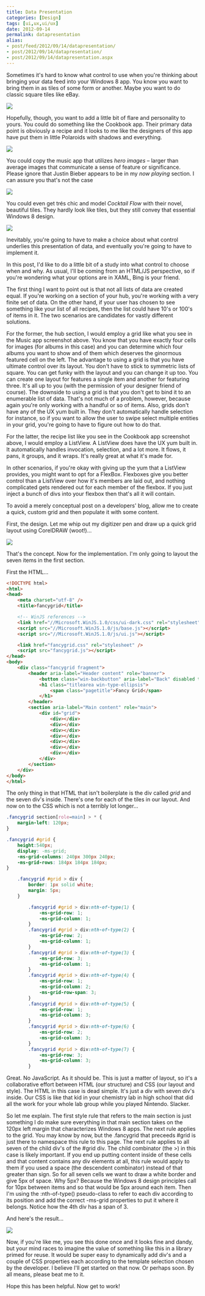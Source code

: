 ```yaml
---
title: Data Presentation
categories: [Design]
tags: [ui,ux,ui/ux]
date: 2012-09-14
permalink: datapresentation
alias:
- post/feed/2012/09/14/datapresentation/
- post/2012/09/14/datapresentation/
- post/2012/09/14/datapresentation.aspx
---
```


Sometimes it&#39;s hard to know what control to use when you&#39;re thinking about bringing your data feed into your Windows 8 app. You know you want to bring them in as tiles of some form or another. Maybe you want to do classic square tiles like eBay.

![](/files/datapresentation_01.png)

Hopefully, though, you want to add a little bit of flare and personality to yours. You could do something like the Cookbook app. Their primary data point is obviously a recipe and it looks to me like the designers of this app have put them in little Polaroids with shadows and everything.

![](/files/datapresentation_02.png)

You could copy the music app that utilizes _hero images_ &ndash; larger than average images that communicate a sense of feature or significance. <disclaimer>Please ignore that Justin Bieber appears to be in my _now playing_ section. I can assure you that&#39;s not the case</disclaimer>

![](/files/datapresentation_03.png)

You could even get tr&eacute;s chic and model _Cocktail Flow_ with their novel, beautiful tiles. They hardly look like tiles, but they still convey that essential Windows 8 design.

![](/files/datapresentation_04.png)

Inevitably, you&#39;re going to have to make a choice about what control underlies this presentation of data, and eventually you&#39;re going to have to implement it.

In this post, I&#39;d like to do a little bit of a study into what control to choose when and why. As usual, I&#39;ll be coming from an HTML/JS perspective, so if you&#39;re wondering what your options are in XAML, Bing is your friend.

The first thing I want to point out is that not all lists of data are created equal. If you&#39;re working on a section of your hub, you&#39;re working with a very finite set of data. On the other hand, if your user has chosen to see something like your list of all recipes, then the list could have 10&#39;s or 100&#39;s of items in it. The two scenarios are candidates for vastly different solutions.

For the former, the hub section, I would employ a grid like what you see in the Music app screenshot above. You know that you have exactly four cells for images (for albums in this case) and you can determine which four albums you want to show and of them which deserves the ginormous featured cell on the left. The advantage to using a grid is that you have ultimate control over its layout. You don&#39;t have to stick to symmetric lists of square. You can get funky with the layout and you can change it up too. You can create one layout for features a single item and another for featuring three. It&#39;s all up to you (with the permission of your designer friend of course). The downside to using a grid is that you don&#39;t get to bind it to an enumerable list of data. That&#39;s not much of a problem, however, because again you&#39;re only working with a handful or so of items. Also, grids don&#39;t have any of the UX yum built in. They don&#39;t automatically handle selection for instance, so if you want to allow the user to swipe select multiple entities in your grid, you&#39;re going to have to figure out how to do that.

For the latter, the recipe list like you see in the Cookbook app screenshot above, I would employ a ListView. A ListView does have the UX yum built in. It automatically handles invocation, selection, and a lot more. It flows, it pans, it groups, and it wraps. It&#39;s really great at what it&#39;s made for.

In other scenarios, if you&#39;re okay with giving up the yum that a ListView provides, you might want to opt for a FlexBox. Flexboxes give you better control than a ListView over how it&#39;s members are laid out, and nothing complicated gets rendered out for each member of the flexbox. If you just inject a bunch of divs into your flexbox then that&#39;s all it will contain.

To avoid a merely conceptual post on a developers&#39; blog, allow me to create a quick, custom grid and then populate it with some content.

First, the design. Let me whip out my digitizer pen and draw up a quick grid layout using CorelDRAW (woot!)...

![](/files/datapresentation_05.png)

That&#39;s the concept. Now for the implementation. I&#39;m only going to layout the seven items in the first section.

First the HTML...

``` html
<!DOCTYPE html>
<html>
<head>
    <meta charset="utf-8" />
    <title>fancygrid</title>

    <!-- WinJS references -->
    <link href="//Microsoft.WinJS.1.0/css/ui-dark.css" rel="stylesheet" />
    <script src="//Microsoft.WinJS.1.0/js/base.js"></script>
    <script src="//Microsoft.WinJS.1.0/js/ui.js"></script>

    <link href="fancygrid.css" rel="stylesheet" />
    <script src="fancygrid.js"></script>
</head>
<body>
    <div class="fancygrid fragment">
        <header aria-label="Header content" role="banner">
            <button class="win-backbutton" aria-label="Back" disabled type="button"></button>
            <h1 class="titlearea win-type-ellipsis">
                <span class="pagetitle">Fancy Grid</span>
            </h1>
        </header>
        <section aria-label="Main content" role="main">
            <div id="grid">
                <div></div>
                <div></div>
                <div></div>
                <div></div>
                <div></div>
                <div></div>
                <div></div>
            </div>
        </section>
    </div>
</body>
</html>
```
The only thing in that HTML that isn&#39;t boilerplate is the div called _grid_ and the seven div&#39;s inside. There&#39;s one for each of the tiles in our layout. And now on to the CSS which is not a terribly lot longer...

``` css
.fancygrid section[role=main] > * {
    margin-left: 120px;
}

.fancygrid #grid {
    height:540px;
    display: -ms-grid;
    -ms-grid-columns: 240px 300px 240px;
    -ms-grid-rows: 184px 184px 184px;
}

    .fancygrid #grid > div {
        border: 1px solid white;
        margin: 5px;
    }

        .fancygrid #grid > div:nth-of-type(1) {
            -ms-grid-row: 1;
            -ms-grid-column: 1;
        }
        .fancygrid #grid > div:nth-of-type(2) {
            -ms-grid-row: 2;
            -ms-grid-column: 1;
        }
        .fancygrid #grid > div:nth-of-type(3) {
            -ms-grid-row: 3;
            -ms-grid-column: 1;
        }
        .fancygrid #grid > div:nth-of-type(4) {
            -ms-grid-row: 1;
            -ms-grid-column: 2;
            -ms-grid-row-span: 3;
        }
        .fancygrid #grid > div:nth-of-type(5) {
            -ms-grid-row: 1;
            -ms-grid-column: 3;
        }
        .fancygrid #grid > div:nth-of-type(6) {
            -ms-grid-row: 2;
            -ms-grid-column: 3;
        }
        .fancygrid #grid > div:nth-of-type(7) {
            -ms-grid-row: 3;
            -ms-grid-column: 3;
        }
```

Great. No JavaScript. As it should be. This is just a matter of layout, so it&#39;s a collaborative effort between HTML (our structure) and CSS (our layout and style). The HTML in this case is dead simple. It&#39;s just a div with seven div&#39;s inside. Our CSS is like that kid in your chemistry lab in high school that did all the work for your whole lab group while you played Nintendo. Slacker.

So let me explain. The first style rule that refers to the main section is just something I do make sure everything in that main section takes on the 120px left margin that characterizes Windows 8 apps. The next rule applies to the grid. You may know by now, but the .fancygrid that preceeds #grid is just there to namespace this rule to this page. The next rule applies to all seven of the child div&#39;s of the #grid div. The child combinator (the >) in this case is likely important. If you end up putting content inside of these cells and that content contains any div elements at all, this rule would apply to them if you used a space (the descendent combinator) instead of that greater than sign. So for all seven cells we want to draw a white border and give 5px of space. Why 5px? Because the Windows 8 design principles call for 10px between items and so that would be 5px around each item. Then I&#39;m using the :nth-of-type() pseudo-class to refer to each div according to its position and add the correct -ms-grid properties to put it where it belongs. Notice how the 4th div has a span of 3.

And here&#39;s the result...

![](/files/datapresentation_06.png)

Now, if you&#39;re like me, you see this done once and it looks fine and dandy, but your mind races to imagine the value of something like this in a library primed for reuse. It would be super easy to dynamically add div&#39;s and a couple of CSS properties each according to the template selection chosen by the developer. I believe I&#39;ll get started on that now. Or perhaps soon. By all means, please beat me to it.

Hope this has been helpful. Now get to work!